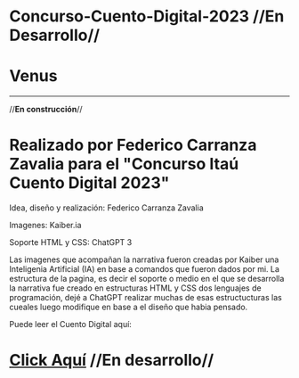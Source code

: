 # Concurso-Cuento-Digital-2023 //**En Desarrollo**//

# Venus
--------------------------------------------------------------------------------------------------------------------------------------------------------------------------------------------------------------------------------------------------------------------------------------
//**En construcción**//

# Realizado por Federico Carranza Zavalia para el "Concurso Itaú Cuento Digital 2023"

Idea, diseño y realización: Federico Carranza Zavalia

Imagenes: Kaiber.ia

Soporte HTML y CSS: ChatGPT 3

Las imagenes que acompañan la narrativa fueron creadas por Kaiber una Inteligenia Artificial (IA) en base a comandos que fueron dados por mi. La estructura de la pagina, es decir el soporte o medio en el que se desarrolla la narrativa fue creado en estructuras HTML y CSS dos lenguajes de programación, dejé a ChatGPT realizar muchas de esas estructucturas las cueales luego modifique en base a el diseño que habia pensado.

Puede leer el Cuento Digital aquí:

# [Click Aquí](https://fedelpx.github.io/Concurso-Cuento-Digital-2023/) //**En desarrollo**//



